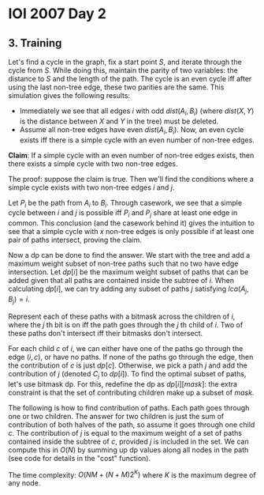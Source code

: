 # IOI 2007 Day 2

## 3. Training
Let's find a cycle in the graph, fix a start point $S$, and iterate through the cycle from $S$. While doing this, maintain the parity of two variables: the distance to $S$ and the length of the path. The cycle is an even cycle iff after using the last non-tree edge, these two parities are the same. This simulation gives the following results:
 - Immediately we see that all edges $i$ with odd $dist(A_i,B_i)$ (where $dist(X,Y)$ is the distance between $X$ and $Y$ in the tree) must be deleted.
 - Assume all non-tree edges have even $dist(A_i,B_i)$. Now, an even cycle exists iff there is a simple cycle with an even number of non-tree edges.

<b>Claim</b>: If a simple cycle with an even number of non-tree edges exists, then there exists a simple cycle with two non-tree edges.

The proof: suppose the claim is true. Then we'll find the conditions where a simple cycle exists with two non-tree edges $i$ and $j$.

Let $P_i$ be the path from $A_i$ to $B_i$. Through casework, we see that a simple cycle between $i$ and $j$ is possible iff $P_i$ and $P_j$ share at least one edge in common. This conclusion (and the casework behind it) gives the intuition to see that a simple cycle with $x$ non-tree edges is only possible if at least one pair of paths intersect, proving the claim.

Now a dp can be done to find the answer. We start with the tree and add a maximum weight subset of non-tree paths such that no two have edge intersection. Let $dp[i]$ be the maximum weight subset of paths that can be added given that all paths are contained inside the subtree of $i$. When calculating $dp[i]$, we can try adding any subset of paths $j$ satisfying $lca(A_j,B_j)=i$.

Represent each of these paths with a bitmask across the children of $i$, where the $j$ th bit is on iff the path goes through the $j$ th child of $i$. Two of these paths don't intersect iff their bitmasks don't intersect.

For each child $c$ of $i$, we can either have one of the paths go through the edge $(i,c)$, or have no paths. If none of the paths go through the edge, then the contribution of $c$ is just $dp[c]$. Otherwise, we pick a path $j$ and add the contribution of $j$ (denoted $C_j$ to $dp[i]$). To find the optimal subset of paths, let's use bitmask dp. For this, redefine the dp as $dp[i][mask]$: the extra constraint is that the set of contributing children make up a subset of $mask$.

The following is how to find contribution of paths. Each path goes through one or two children. The answer for two children is just the sum of contribution of both halves of the path, so assume it goes through one child $c$. The contribution of $j$ is equal to the maximum weight of a set of paths contained inside the subtree of $c$, provided $j$ is included in the set. We can compute this in $O(N)$ by summing up dp values along all nodes in the path (see code for details in the "cost" function). 

The time complexity: $O(NM+(N+M)2^K)$ where $K$ is the maximum degree of any node.